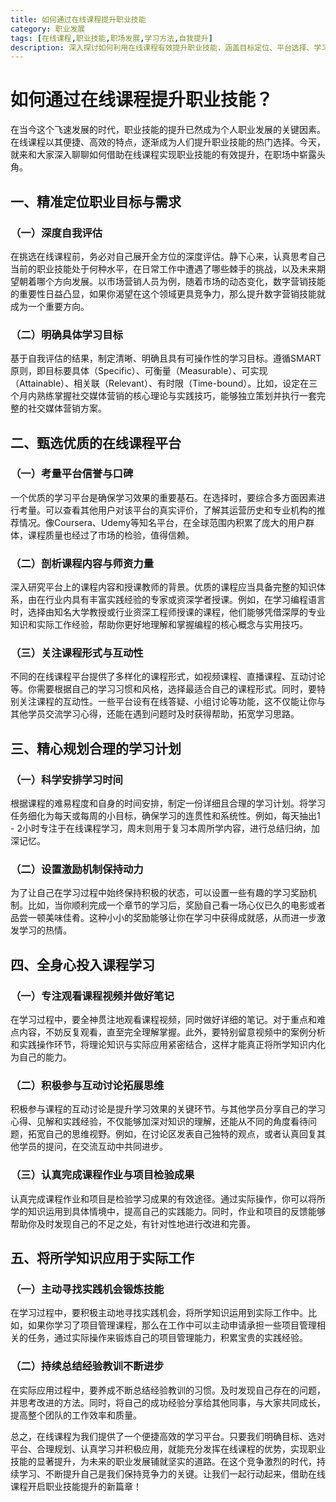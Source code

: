 ```yaml
---
title: 如何通过在线课程提升职业技能
category: 职业发展
tags: [在线课程,职业技能,职场发展,学习方法,自我提升]
description: 深入探讨如何利用在线课程有效提升职业技能，涵盖目标定位、平台选择、学习计划制定、学习投入及实践应用等方面，助力在职场中脱颖而出。
---
```


# 如何通过在线课程提升职业技能？

在当今这个飞速发展的时代，职业技能的提升已然成为个人职业发展的关键因素。在线课程以其便捷、高效的特点，逐渐成为人们提升职业技能的热门选择。今天，就来和大家深入聊聊如何借助在线课程实现职业技能的有效提升，在职场中崭露头角。

## 一、精准定位职业目标与需求
### （一）深度自我评估
在挑选在线课程前，务必对自己展开全方位的深度评估。静下心来，认真思考自己当前的职业技能处于何种水平，在日常工作中遭遇了哪些棘手的挑战，以及未来期望朝着哪个方向发展。以市场营销人员为例，随着市场的动态变化，数字营销技能的重要性日益凸显，如果你渴望在这个领域更具竞争力，那么提升数字营销技能就成为一个重要方向。

### （二）明确具体学习目标
基于自我评估的结果，制定清晰、明确且具有可操作性的学习目标。遵循SMART原则，即目标要具体（Specific）、可衡量（Measurable）、可实现（Attainable）、相关联（Relevant）、有时限（Time-bound）。比如，设定在三个月内熟练掌握社交媒体营销的核心理论与实践技巧，能够独立策划并执行一套完整的社交媒体营销方案。

## 二、甄选优质的在线课程平台
### （一）考量平台信誉与口碑
一个优质的学习平台是确保学习效果的重要基石。在选择时，要综合多方面因素进行考量。可以查看其他用户对该平台的真实评价，了解其运营历史和专业机构的推荐情况。像Coursera、Udemy等知名平台，在全球范围内积累了庞大的用户群体，课程质量也经过了市场的检验，值得信赖。

### （二）剖析课程内容与师资力量
深入研究平台上的课程内容和授课教师的背景。优质的课程应当具备完整的知识体系，由在行业内具有丰富实践经验的专家或资深学者授课。例如，在学习编程语言时，选择由知名大学教授或行业资深工程师授课的课程，他们能够凭借深厚的专业知识和实际工作经验，帮助你更好地理解和掌握编程的核心概念与实用技巧。

### （三）关注课程形式与互动性
不同的在线课程平台提供了多样化的课程形式，如视频课程、直播课程、互动讨论等。你需要根据自己的学习习惯和风格，选择最适合自己的课程形式。同时，要特别关注课程的互动性。一些平台设有在线答疑、小组讨论等功能，这不仅能让你与其他学员交流学习心得，还能在遇到问题时及时获得帮助，拓宽学习思路。

## 三、精心规划合理的学习计划
### （一）科学安排学习时间
根据课程的难易程度和自身的时间安排，制定一份详细且合理的学习计划。将学习任务细化为每天或每周的小目标，确保学习的连贯性和系统性。例如，每天抽出1 - 2小时专注于在线课程学习，周末则用于复习本周所学内容，进行总结归纳，加深记忆。

### （二）设置激励机制保持动力
为了让自己在学习过程中始终保持积极的状态，可以设置一些有趣的学习奖励机制。比如，当你顺利完成一个章节的学习后，奖励自己看一场心仪已久的电影或者品尝一顿美味佳肴。这种小小的奖励能够让你在学习中获得成就感，从而进一步激发学习的热情。

## 四、全身心投入课程学习
### （一）专注观看课程视频并做好笔记
在学习过程中，要全神贯注地观看课程视频，同时做好详细的笔记。对于重点和难点内容，不妨反复观看，直至完全理解掌握。此外，要特别留意视频中的案例分析和实践操作环节，将理论知识与实际应用紧密结合，这样才能真正将所学知识内化为自己的能力。

### （二）积极参与互动讨论拓展思维
积极参与课程的互动讨论是提升学习效果的关键环节。与其他学员分享自己的学习心得、见解和实践经验，不仅能够加深对知识的理解，还能从不同的角度看待问题，拓宽自己的思维视野。例如，在讨论区发表自己独特的观点，或者认真回复其他学员的提问，在交流互动中共同进步。

### （三）认真完成课程作业与项目检验成果
认真完成课程作业和项目是检验学习成果的有效途径。通过实际操作，你可以将所学的知识运用到具体情境中，提高自己的实践能力。同时，作业和项目的反馈能够帮助你及时发现自己的不足之处，有针对性地进行改进和完善。

## 五、将所学知识应用于实际工作
### （一）主动寻找实践机会锻炼技能
在学习过程中，要积极主动地寻找实践机会，将所学知识运用到实际工作中。比如，如果你学习了项目管理课程，那么在工作中可以主动申请承担一些项目管理相关的任务，通过实际操作来锻炼自己的项目管理能力，积累宝贵的实践经验。

### （二）持续总结经验教训不断进步
在实际应用过程中，要养成不断总结经验教训的习惯。及时发现自己存在的问题，并思考改进的方法。同时，将自己的成功经验分享给其他同事，与大家共同成长，提高整个团队的工作效率和质量。

总之，在线课程为我们提供了一个便捷高效的学习平台。只要我们明确目标、选对平台、合理规划、认真学习并积极应用，就能充分发挥在线课程的优势，实现职业技能的显著提升，为未来的职业发展铺就坚实的道路。在这个竞争激烈的时代，持续学习、不断提升自己是我们保持竞争力的关键。让我们一起行动起来，借助在线课程开启职业技能提升的新篇章！